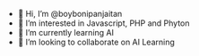 - 👋 Hi, I’m @boybonipanjaitan
- 👀 I’m interested in Javascript, PHP and Phyton
- 🌱 I’m currently learning AI
- 💞️ I’m looking to collaborate on AI Learning

<!---
boybonipanjaitan/boybonipanjaitan is a ✨ special ✨ repository because its `README.md` (this file) appears on your GitHub profile.
You can click the Preview link to take a look at your changes.
--->
